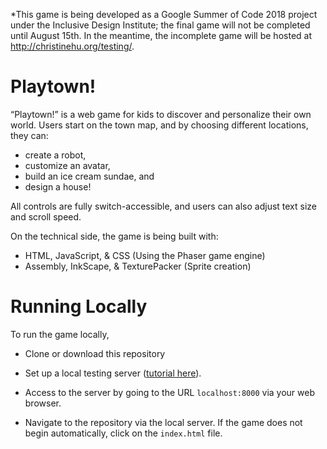 *This game is being developed as a Google Summer of Code 2018 project under the Inclusive Design Institute; the final game will not be completed until August 15th. In the meantime, the incomplete game will be hosted at http://christinehu.org/testing/.

# Playtown!

“Playtown!” is a web game for kids to discover and personalize their own world. Users start on the town map, and by choosing different locations, they can:

- create a robot,
- customize an avatar,
- build an ice cream sundae, and
- design a house!

All controls are fully switch-accessible, and users can also adjust text size and scroll speed.

On the technical side, the game is being built with:

- HTML, JavaScript, & CSS (Using the Phaser game engine)
- Assembly, InkScape, & TexturePacker (Sprite creation)

# Running Locally
To run the game locally,

- Clone or download this repository

- Set up a local testing server ([tutorial here](https://developer.mozilla.org/en-US/docs/Learn/Common_questions/set_up_a_local_testing_server)). 

- Access to the server by going to the URL `localhost:8000` via your web browser. 

- Navigate to the repository via the local server. If the game does not begin automatically, click on the `index.html` file.
